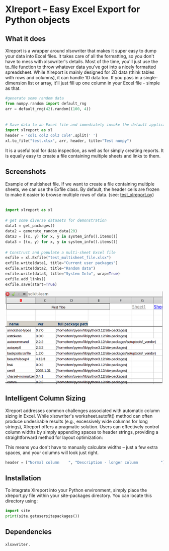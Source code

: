 # Xlreport – Easy Excel Export for Python objects
## What it does
Xlreport is a wrapper around xlsxwriter that makes it super easy to dump your data into Excel files. It takes care of all the formatting, so you don't have to mess with xlsxwriter's details. Most of the time, you'll just use the to_file function to throw whatever data you've got into a nicely formatted spreadsheet.
While Xlreport is mainly designed for 2D data (think tables with rows and columns), it can handle 1D data too. If you pass in a single-dimension list or array, it'll just fill up one column in your Excel file - simple as that.


```python
#generate some random data
from numpy.random import default_rng
arr = default_rng(42).random((100, 4))


# Save data to an Excel file and immediately invoke the default application to open it (does not have to be ms excel)
import xlreport as xl
header = 'col1 col2 col3 col4'.split(' ') 
xl.to_file("test.xlsx", arr, header, title="Test numpy")

```
 
It is a useful tool for data inspection, as well as for simply creating reports. It is equally easy to create a file containing multiple sheets and links to them.

## Screenshots

Example of multisheet file.
If we want to create a file containing multiple sheets, we can use the Exfile class.
By default, the header cells are frozen to make it easier to browse multiple rows of data. (see: [test_xlreport.py](test_xlreport.py))




```python

import xlreport as xl

# get some diverse datasets for demonstration
data1 = get_packages()
data2 = generate_random_data(20)
data3 = [(x, y) for x, y in system_info().items()]
data3 = [(x, y) for x, y in system_info().items()]

# Construct and populate a multi-sheet Excel file
exfile = xl.Exfile("test_multisheet_file.xlsx")
exfile.write(data1, title="Current user packages")
exfile.write(data2, title="Random data")
exfile.write(data3, title="System Info", wrap=True)
exfile.add_links()
exfile.save(start=True)
```

<p align="left">
<img src="xlreport-gnumeric.gif"   width="500" style="max-width: 100%;max-height: 100%;">
<!-- If you have screenshots you'd like to share, include them here. -->
</p>


## Intelligent Column Sizing

Xlreport addresses common challenges associated with automatic column sizing in Excel. While xlsxwriter's worksheet.autofit() method can often produce undesirable results (e.g., excessively wide columns for long strings), Xlreport offers a pragmatic solution. Users can effectively control column widths by simply appending spaces to header strings, providing a straightforward method for layout optimization:

This means you don't have to manually calculate widths – just a few extra spaces, and your columns will look just right.
   

```python
header = ["Normal column    ", "Description - longer column          "]
```

## Installation
To integrate Xlreport into your Python environment, simply place the xlreport.py file within your site-packages directory. You can locate this directory using:
```python
import site
print(site.getusersitepackages())
```

## Dependencies


 ```xlsxwriter``` .



